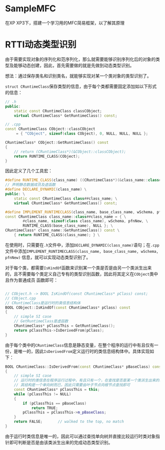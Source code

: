 # SampleMFC
在XP XP3下，搭建一个学习用的MFC简易框架，以了解其原理

# RTTI动态类型识别

由于需要实现对象的序列化和范序列化，那么就需要能够识别序列化后的对象的类型及能够动态创建，因此，首先需要做的就是先做到动态类型识别。

想法：通过保存类名和识别类名，就能够实现对某一个类对象的类型识别了。

`struct CRuntimeClass`保存类型的信息，由于每个类都需要固定添加如以下形式的信息：
```cpp
// .h
public: 
	static const CRuntimeClass classCObject; 
	virtual CRuntimeClass* GetRuntimeClass() const; 

// .cpp
const CRuntimeClass CObject::classCObject 
	 = { "CObject", sizeof(class CObject), 0, NULL, NULL, NULL };

CRuntimeClass* CObject::GetRuntimeClass() const
{ 
	// return (CRuntimeClass*)(&CObject::classCObject); 
	return RUNTIME_CLASS(CObject);
} 
```
因此定义了几个工具宏：
```cpp
#define RUNTIME_CLASS(class_name) ((CRuntimeClass*)(&class_name::class##class_name))
// 声明静态数据成员及虚函数
#define DECLARE_DYNAMIC(class_name) \
public: \
	static const CRuntimeClass class##class_name; \
	virtual CRuntimeClass* GetRuntimeClass() const; 

#define IMPLEMENT_RUNTIMECLASS(class_name, base_class_name, wSchema, pfnNew) \
const CRuntimeClass class_name::class##class_name = { \
		#class_name, sizeof(class class_name), wSchema, pfnNew, \
		RUNTIME_CLASS(base_class_name), NULL }; \
CRuntimeClass* class_name::GetRuntimeClass() const \
	{ return RUNTIME_CLASS(class_name); } \
```
在使用时，只需要在`.h`文件中，添加`DECLARE_DYNAMIC(class_name)`语句；在`.cpp`文件中添加`IMPLEMENT_RUNTIMECLASS(class_name, base_class_name, wSchema, pfnNew)`
信息，就可以实现动态类型识别了。

对于每个类，都需要`IsKindOf`函数来识别某一个类是否是由另一个类派生出来的，且不需要每个类定义自己专有的类型识别函数，因此将其定义在`CObject`类中且作为普通成员
函数即可：
```cpp

// CObject.h -> BOOL IsKindOf(const CRuntimeClass* pClass) const;
// CObject.cpp
// CRuntimeClass是运行时的类信息结构体
BOOL CObject::IsKindOf(const CRuntimeClass* pClass) const
{
	// simple SI case
	// GetRuntimeClass是虚函数
	CRuntimeClass* pClassThis = GetRuntimeClass();
	return pClassThis->IsDerivedFrom(pClass);
}

```
由于每个类中的`CRuntimeClass`信息是静态变量，在整个程序的运行中有且仅有一份，是唯一的，因此`IsDerivedFrom`定义运行时的类信息结构体中。具体实现如下：
```cpp
BOOL CRuntimeClass::IsDerivedFrom(const CRuntimeClass* pBaseClass) const
{
	// simple SI case
	// 运行时的类信息在程序运行过程中，有且只有一个，在查找是否是某一个类派生出来的时候
	// 其结构是一个单向树而已，因此只需要由叶子节点向根节点查找即可
	const CRuntimeClass* pClassThis = this;
	while (pClassThis != NULL)
	{
		if (pClassThis == pBaseClass)
			return TRUE;
		pClassThis = pClassThis->m_pBaseClass;
	}
	return FALSE;       // walked to the top, no match
}
```
由于运行时类信息是唯一的，因此可以通过查找单向树并直接比较运行时类对象指针即可判断是否是由该类派生出来的完成动态类型识别。